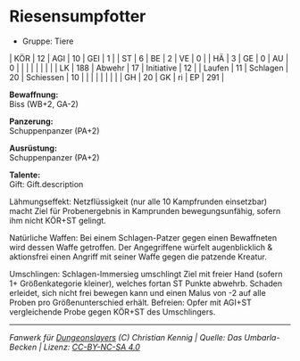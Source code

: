 # Riesensumpfotter  
- Gruppe: Tiere  

| KÖR    | 12  | AGI      | 10 | GEI        | 1   |
| ST     | 6   | BE       | 2  | VE         | 0   |
| HÄ     | 3   | GE       | 0  | AU         | 0   |
|        |     |          |    |            |     |
| LK     | 188 | Abwehr   | 17 | Initiative | 12  |
| Laufen | 11  | Schlagen | 20 | Schiessen  | 10  |
|        |     |          |    |            |     |
| GH     | 20  | GK       | ri | EP         | 291 |


**Bewaffnung:**  
Biss (WB+2, GA-2)

**Panzerung:**  
Schuppenpanzer (PA+2)

**Ausrüstung:**  
Schuppenpanzer (PA+2)

**Talente:**  
Gift: Gift.description

Lähmungseffekt: Netzflüssigkeit (nur alle 10 Kampfrunden einsetzbar) macht Ziel für Probenergebnis in Kamprunden bewegungsunfähig, sofern ihm nicht KÖR+ST gelingt.

Natürliche Waffen: Bei einem Schlagen-Patzer gegen einen Bewaffneten wird dessen Waffe getroffen. Der Angegriffene würfelt augenblicklich & aktionsfrei einen Angriff mit seiner Waffe gegen die patzende Kreatur.

Umschlingen: Schlagen-Immersieg umschlingt Ziel mit freier Hand (sofern 1+ Größenkategorie kleiner), welches fortan ST Punkte abwehrb. Schaden erleidet, sich nicht frei bewegen kann und einen Malus von -2 auf alle Proben pro Größenunterschied erhält. Befreien: Opfer mit AGI+ST vergleichende Probe gegen KÖR+ST des Umschlingers.





___
*Fanwerk für [Dungeonslayers](https://www.dungeonslayers.net/) (C) Christian Kennig | Quelle: Das Umbarla-Becken | Lizenz: [CC-BY-NC-SA 4.0](https://creativecommons.org/licenses/by-nc-sa/4.0/deed.de)*